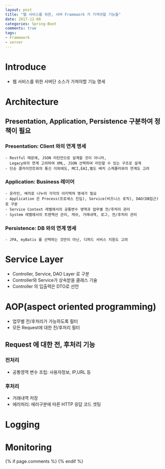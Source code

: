 ```yaml
---
layout: post
title: "웹 서비스를 위한, 서버 Framework 가 가져야할 기능들"
date: 2017-12-08
categories: Spring-Boot
comments: true
tags:
- Framework
- server
---
```


# Introduce
- 웹 서비스를 위한 서버단 소스가 가져야할 기능 명세

<!-- more -->

# Architecture
## Presentation, Application, Persistence 구분하여 정책이 필요
### Presentation: Client 와의 연계 명세
    - Restful 때문에, JSON 리턴만으로 설계할 것이 아니라,
      Legacy와의 연계 고려하여 XML, JSON 선택하여 리턴할 수 있는 구조로 설계
    - 단순 클라이언트와의 통신 이외에도, MCI,EAI,별도 배치 스케쥴러와의 연계도 고려

### Application: Business 레이어
    - 온라인, 배치로 나누어 각각의 아키텍쳐 명세가 필요
    - Application 은 Process(프로세스 진입), Service(비즈니스 로직), DAO(DB접근) 로 구분
    - Service Context 레벨에서의 공통변수 영역과 업무별 전/후처리 관리
    - System 레벨에서의 트랜잭션 관리, 캐쉬, 거래내역, 로그, 전/후처리 관리

### Persistence: DB 와의 연계 명세
    - JPA, myBatis 를 선택하는 것만이 아닌, 디퍼드 서비스 지원도 고려

# Service Layer
- Controller, Service, DAO Layer 로 구분
- Controller와 Service가 상속받을 클래스 기술
- Controller 의 입출력은 DTO로 선언

# AOP(aspect oriented programming)
- 업무별 전/후처리가 가능하도록 필터
- 모든 Request에 대한 전/후처리 필터

## Request 에 대한 전, 후처리 기능
### 전처리
- 공통영역 변수 조립: 사용자정보, IP,URL 등

### 후처리
- 거래내역 저장
- 에러처리: 에러구분에 따른 HTTP 응답 코드 셋팅

# Logging
# Monitoring

{% if page.comments %}
{% endif %}
